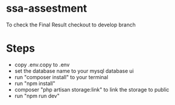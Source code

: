 # ssa-assestment
To check the Final Result checkout to develop branch

# Steps
* copy .env.copy to .env
* set the database name to your mysql database ui
* run "composer install" to your terminal
* run "npm install"
* composer "php artisan storage:link" to link the storage to public
* run "npm run dev"
